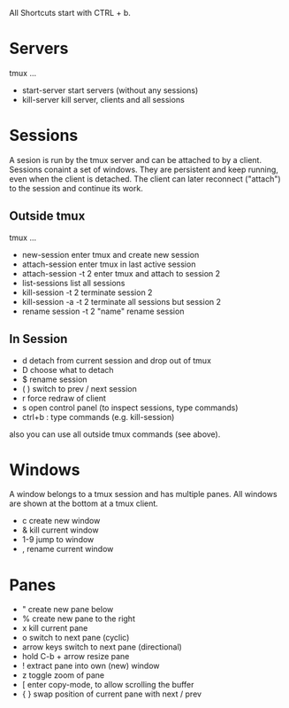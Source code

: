 
All Shortcuts start with CTRL + b.

# Servers

tmux ...
- start-server      start servers (without any sessions)
- kill-server       kill server, clients and all sessions

# Sessions

A sesion is run by the tmux server and can be attached to by a client.
Sessions conaint a set of windows.
They are persistent and keep running, even when the client is detached.
The client can later reconnect ("attach") to the session and continue its work.

## Outside tmux

tmux ...
- new-session               enter tmux and create new session
- attach-session            enter tmux in last active session
- attach-session -t 2       enter tmux and attach to session 2
- list-sessions             list all sessions
- kill-session -t 2         terminate session 2
- kill-session -a -t 2      terminate all sessions but session 2
- rename session -t 2 "name"   rename session

## In Session

- d                 detach from current session and drop out of tmux
- D                 choose what to detach
- $                 rename session
- ( )               switch to prev / next session
- r                 force redraw of client
- s                 open control panel (to inspect sessions, type commands)
- ctrl+b :          type commands (e.g. kill-session)

also you can use all outside tmux commands (see above).

# Windows

A window belongs to a tmux session and has multiple panes. All windows are shown at the bottom at a tmux client.

- c                 create new window
- &                 kill current window
- 1-9               jump to window
- ,                 rename current window

# Panes

- "                 create new pane below
- %                 create new pane to the right
- x                 kill current pane
- o                 switch to next pane (cyclic)
- arrow keys        switch to next pane (directional)
- hold C-b + arrow  resize pane
- !                 extract pane into own (new) window
- z                 toggle zoom of pane
- [                 enter copy-mode, to allow scrolling the buffer
- { }               swap position of current pane with next / prev
